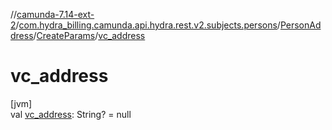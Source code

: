 //[camunda-7.14-ext-2](../../../../index.md)/[com.hydra_billing.camunda.api.hydra.rest.v2.subjects.persons](../../index.md)/[PersonAddress](../index.md)/[CreateParams](index.md)/[vc_address](vc_address.md)

# vc_address

[jvm]\
val [vc_address](vc_address.md): String? = null
